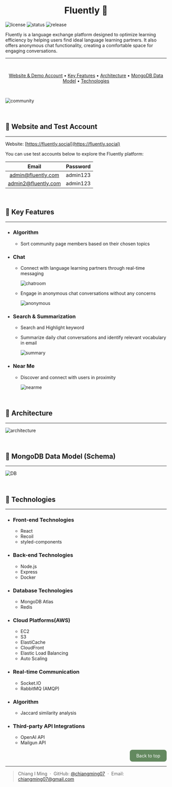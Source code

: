 <h1 id="top" align="center">
  Fluently 🌱
</h1>

![license](https://img.shields.io/badge/license-MIT-green)
![status](https://img.shields.io/badge/status-active-blue)
![release](https://img.shields.io/badge/release-v1.0.0-red)

Fluently is a language exchange platform designed to optimize learning efficiency by helping users find ideal language learning partners. It also offers anonymous chat functionality, creating a comfortable space for engaging conversations.

---

<br>

<p align="center">
  <a href="#website-and-demo-account">Website & Demo Account</a>  •
  <a href="#key-features">Key Features</a> •
  <a href="#architecture">Architecture</a> •
  <a href="#mongodb-data-model">MongoDB Data Model</a> •
  <a href="#technologies">Technologies</a>
</p>

<br>

![community](https://fluently-upload-s3-bucket.s3.ap-northeast-1.amazonaws.com/community.png)

<br>

<h2 id="website-and-demo-account">🌱 Website and Test Account</h2>

---

Website: [https://fluently.social](https://fluently.social)

You can use test accounts below to explore the Fluently platform:

|        Email        | Password |
| :-----------------: | :------: |
| admin@fluently.com  | admin123 |
| admin2@fluently.com | admin123 |

<br>

<h2 id="key-features">🌱 Key Features</h2>

---

- ### Algorithm
  - Sort community page members based on their chosen topics
- ### Chat

  - Connect with language learning partners through real-time messaging

    ![chatroom](https://fluently-upload-s3-bucket.s3.ap-northeast-1.amazonaws.com/chat.gif)

  - Engage in anonymous chat conversations without any concerns

    ![anonymous](https://fluently-upload-s3-bucket.s3.ap-northeast-1.amazonaws.com/anonymous.gif)

- ### Search & Summarization

  - Search and Highlight keyword
  - Summarize daily chat conversations and identify relevant vocabulary in email

    ![summary](https://fluently-upload-s3-bucket.s3.ap-northeast-1.amazonaws.com/summary.gif)

- ### Near Me

  - Discover and connect with users in proximity

    ![nearme](https://fluently-upload-s3-bucket.s3.ap-northeast-1.amazonaws.com/nearme.gif)

<br>

<h2 id="architecture">🌱 Architecture</h2>

---

![architecture](https://fluently-upload-s3-bucket.s3.ap-northeast-1.amazonaws.com/fluently_readme.png)

<br>

<h2 id="mongodb-data-model">🌱 MongoDB Data Model (Schema)</h2>

---

![DB](https://fluently-upload-s3-bucket.s3.ap-northeast-1.amazonaws.com/fluently_DB_diagram.png)

<br>

<h2 id="technologies">🌱 Technologies</h2>

---

- ### Front-end Technologies

  - React
  - Recoil
  - styled-components

- ### Back-end Technologies

  - Node.js
  - Express
  - Docker

- ### Database Technologies

  - MongoDB Atlas
  - Redis

- ### Cloud Platforms(AWS)

  - EC2
  - S3
  - ElastiCache
  - CloudFront
  - Elastic Load Balancing
  - Auto Scaling

- ### Real-time Communication

  - Socket.IO
  - RabbitMQ (AMQP)

- ### Algorithm

  - Jaccard similarity analysis

- ### Third-party API Integrations
  - OpenAI API
  - Mailgun API

<div style="text-align: right;">
  <a href="#top" style="display: inline-block; padding: 10px 20px; background-color: rgb(99, 137, 95); color: #fff; border-radius:8px; text-decoration: none;">Back to top</a>
</div>

---

> Chiang I Ming &nbsp;&middot;&nbsp;
> GitHub: [@chiangming07](https://github.com/chiangming07/Fluently-Social) &nbsp;&middot;&nbsp;
> Email: [chiangming07@gmail.com](chiangming07@gmail.com)
